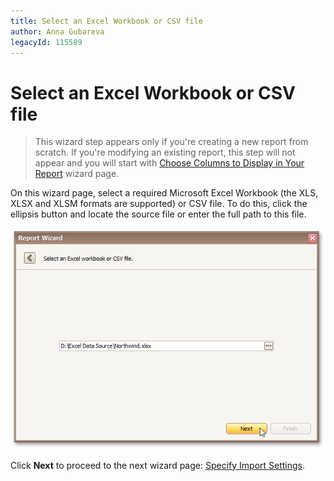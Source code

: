 ```yaml
---
title: Select an Excel Workbook or CSV file
author: Anna Gubareva
legacyId: 115589
---
```

# Select an Excel Workbook or CSV file
> This wizard step appears only if you're creating a new report from scratch. If you're modifying an existing report, this step will not appear and you will start with [Choose Columns to Display in Your Report](../choose-columns-to-display-in-your-report.md) wizard page.

On this wizard page, select a required Microsoft Excel Workbook (the XLS, XLSX and XLSM formats are supported) or CSV file. To do this, click the ellipsis button and locate the source file or enter the full path to this file.

![RD_ReportWizard_Excel_SelectWorkbook](../../../../../../images/img122099.png)

Click **Next** to proceed to the next wizard page: [Specify Import Settings](specify-import-settings.md).